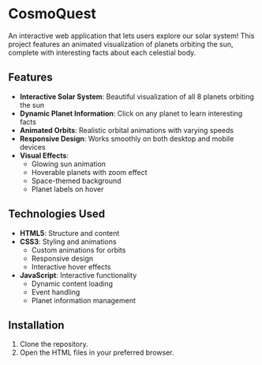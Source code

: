 # CosmoQuest
An interactive web application that lets users explore our solar system! This project features an animated visualization of planets orbiting the sun, complete with interesting facts about each celestial body.

## Features

- **Interactive Solar System**: Beautiful visualization of all 8 planets orbiting the sun
- **Dynamic Planet Information**: Click on any planet to learn interesting facts
- **Animated Orbits**: Realistic orbital animations with varying speeds
- **Responsive Design**: Works smoothly on both desktop and mobile devices
- **Visual Effects**: 
  - Glowing sun animation
  - Hoverable planets with zoom effect
  - Space-themed background
  - Planet labels on hover

## Technologies Used

- **HTML5**: Structure and content
- **CSS3**: Styling and animations
  - Custom animations for orbits
  - Responsive design
  - Interactive hover effects
- **JavaScript**: Interactive functionality
  - Dynamic content loading
  - Event handling
  - Planet information management
 
## Installation

1. Clone the repository.
2. Open the HTML files in your preferred browser.
